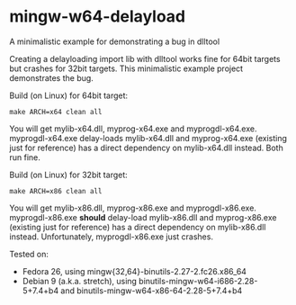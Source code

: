 # mingw-w64-delayload
A minimalistic example for demonstrating a bug in dlltool

Creating a delayloading import lib with dlltool works fine for 64bit targets but crashes for 32bit targets.
This minimalistic example project demonstrates the bug.

Build (on Linux) for 64bit target:
````
make ARCH=x64 clean all
````
You will get mylib-x64.dll, myprog-x64.exe and myprogdl-x64.exe. myprogdl-x64.exe delay-loads mylib-x64.dll and myprog-x64.exe (existing
just for reference) has a direct dependency on mylib-x64.dll instead. Both run fine.

Build (on Linux) for 32bit target:
````
make ARCH=x86 clean all
````
You will get mylib-x86.dll, myprog-x86.exe and myprogdl-x86.exe. myprogdl-x86.exe **should** delay-load mylib-x86.dll and myprog-x86.exe
(existing just for reference) has a direct dependency on mylib-x86.dll instead. Unfortunately, myprogdl-x86.exe just crashes.

Tested on:

 - Fedora 26, using mingw{32,64}-binutils-2.27-2.fc26.x86_64
 - Debian 9 (a.k.a. stretch), using binutils-mingw-w64-i686-2.28-5+7.4+b4 and binutils-mingw-w64-x86-64-2.28-5+7.4+b4
